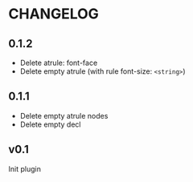 # CHANGELOG

## 0.1.2

- Delete atrule: font-face
- Delete empty atrule (with rule font-size: `<string>`)

## 0.1.1

- Delete empty atrule nodes
- Delete empty decl

## v0.1
Init plugin
